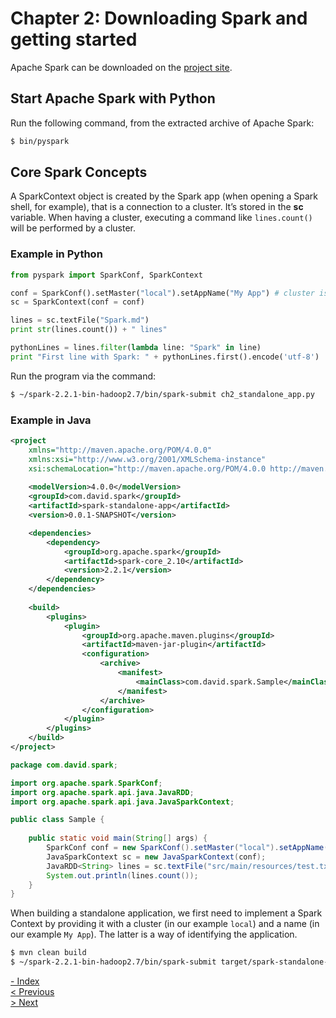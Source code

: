 # Chapter 2: Downloading Spark and getting started
Apache Spark can be downloaded on the [project site](https://spark.apache.org/downloads.html).

## Start Apache Spark with Python
Run the following command, from the extracted archive of Apache Spark:
```bash
$ bin/pyspark
```

## Core Spark Concepts
A SparkContext object is created by the Spark app (when opening a Spark shell, for example), that is a connection to a cluster. It’s stored in the **sc** variable.
When having a cluster, executing a command like ``lines.count()`` will be performed by a cluster.

### Example in Python
```python
from pyspark import SparkConf, SparkContext

conf = SparkConf().setMaster("local").setAppName("My App") # cluster is defined here, and is localhost
sc = SparkContext(conf = conf)

lines = sc.textFile("Spark.md")
print str(lines.count()) + " lines"

pythonLines = lines.filter(lambda line: "Spark" in line)
print "First line with Spark: " + pythonLines.first().encode('utf-8')
```

Run the program via the command:
```bash
$ ~/spark-2.2.1-bin-hadoop2.7/bin/spark-submit ch2_standalone_app.py
```

### Example in Java
```xml
<project 
    xmlns="http://maven.apache.org/POM/4.0.0" 
    xmlns:xsi="http://www.w3.org/2001/XMLSchema-instance"
	xsi:schemaLocation="http://maven.apache.org/POM/4.0.0 http://maven.apache.org/xsd/maven-4.0.0.xsd">
	
	<modelVersion>4.0.0</modelVersion>
	<groupId>com.david.spark</groupId>
	<artifactId>spark-standalone-app</artifactId>
	<version>0.0.1-SNAPSHOT</version>

	<dependencies>
		<dependency>
			<groupId>org.apache.spark</groupId>
			<artifactId>spark-core_2.10</artifactId>
			<version>2.2.1</version>
		</dependency>
	</dependencies>
    
	<build>
		<plugins>
			<plugin>
				<groupId>org.apache.maven.plugins</groupId>
				<artifactId>maven-jar-plugin</artifactId>
				<configuration>
					<archive>
						<manifest>
							<mainClass>com.david.spark.Sample</mainClass>
						</manifest>
					</archive>
				</configuration>
			</plugin>
		</plugins>
	</build>
</project>
```

```java
package com.david.spark;

import org.apache.spark.SparkConf;
import org.apache.spark.api.java.JavaRDD;
import org.apache.spark.api.java.JavaSparkContext;

public class Sample {
	
	public static void main(String[] args) {
		SparkConf conf = new SparkConf().setMaster("local").setAppName("My App");
		JavaSparkContext sc = new JavaSparkContext(conf);
		JavaRDD<String> lines = sc.textFile("src/main/resources/test.txt");
		System.out.println(lines.count());
	}
}
```

When building a standalone application, we first need to implement a Spark Context by providing it with a cluster (in our example `local`) and a name (in our example `My App`). The latter is a way of identifying the application.

```bash
$ mvn clean build
$ ~/spark-2.2.1-bin-hadoop2.7/bin/spark-submit target/spark-standalone-app-0.0.1-SNAPSHOT.jar 
```


[- Index](./Spark.md)  
[< Previous](./Spark_chapter1.md)  
[> Next](./Spark_chapter3.md)
